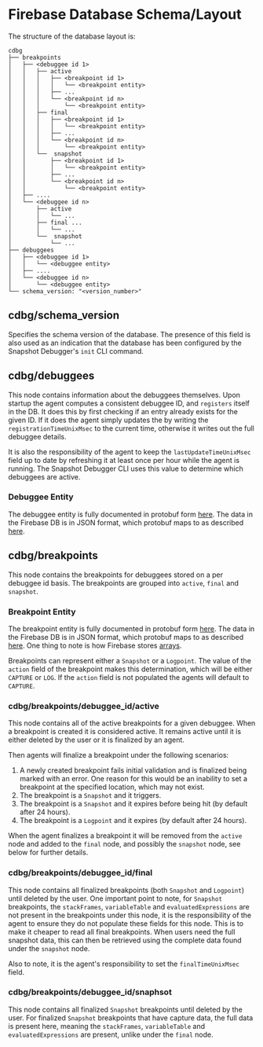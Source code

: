 # Firebase Database Schema/Layout

The structure of the database layout is:

```
cdbg
├── breakpoints
│   ├── <debuggee id 1>
│   │   ├── active
│   │   │   ├── <breakpoint id 1>
│   │   │   │   └── <breakpoint entity>
│   │   │   ├── ...
│   │   │   └── <breakpoint id n>
│   │   │       └── <breakpoint entity>
│   │   ├── final
│   │   │   ├── <breakpoint id 1>
│   │   │   │   └── <breakpoint entity>
│   │   │   ├── ...
│   │   │   └── <breakpoint id n>
│   │   │       └── <breakpoint entity>
│   │   └──  snapshot
│   │       ├── <breakpoint id 1>
│   │       │   └── <breakpoint entity>
│   │       ├── ...
│   │       └── <breakpoint id n>
│   │           └── <breakpoint entity>
│   ├── ....
│   └── <debuggee id n>
│       ├── active
│       │   └── ...
│       ├── final ...
│       │   └── ...
│       └──  snapshot
│           └── ...
├── debuggees
│   ├── <debuggee id 1>
│   │   └── <debuggee entity>
│   ├── ....
│   └── <debuggee id n>
│       └── <debuggee entity>
└── schema_version: "<version_number>"
```

## cdbg/schema_version

Specifies the schema version of the database. The presence of this field is also
used as an indication that the database has been configured by the Snapshot
Debugger's `init` CLI command.

## cdbg/debuggees

This node contains information about the debuggees themselves. Upon startup the
agent computes a consistent debuggee ID, and `registers` itself in the DB.  It
does this by first checking if an entry already exists for the given ID. If it
does the agent simply updates the by writing the `registrationTimeUnixMsec` to
the current time, otherwise it writes out the full debuggee details.

It is also the responsibility of the agent to keep the `lastUpdateTimeUnixMsec`
field up to date by refreshing it at least once per hour while the agent is
running. The Snapshot Debugger CLI uses this value to determine which debuggees
are active.

### Debuggee Entity

The debuggee entity is fully documented in protobuf form
[here][debuggee_entity]. The data in the Firebase DB is in JSON format, which
protobuf maps to as described [here][json_mapping].

## cdbg/breakpoints

This node contains the breakpoints for debuggees stored on a per debuggee id
basis. The breakpoints are grouped into `active`, `final` and `snapshot`.

### Breakpoint Entity

The breakpoint entity is fully documented in protobuf form
[here][breakpoint_entity]. The data in the Firebase DB is in JSON format, which
protobuf maps to as described [here][json_mapping]. One thing to note
is how Firebase stores [arrays][firebase_arrays].

Breakpoints can represent either a `Snapshot` or a `Logpoint`. The value of the
`action` field of the breakpoint makes this determination, which will be either
`CAPTURE` or `LOG`. If the `action` field is not populated the agents will
default to `CAPTURE`.

### cdbg/breakpoints/debuggee_id/active

This node contains all of the active breakpoints for a given debuggee. When a
breakpoint is created it is considered active. It remains active until it is
either deleted by the user or it is finalized by an agent.

Then agents will finalize a breakpoint under the following scenarios:

1. A newly created breakpoint fails initial validation and is finalized being
   marked with an error. One reason for this would be an inability to set a
   breakpoint at the specified location, which may not exist.
1. The breakpoint is a `Snapshot` and it triggers.
1. The breakpoint is a `Snapshot` and it expires before being hit (by default
   after 24 hours).
1. The breakpoint is a `Logpoint` and it expires (by default after 24 hours).

When the agent finalizes a breakpoint it will be removed from the `active` node
and added to the `final` node, and possibly the `snapshot` node, see below for
further details.

### cdbg/breakpoints/debuggee_id/final

This node contains all finalized breakpoints (both `Snapshot` and `Logpoint`)
until deleted by the user. One important point to note, for `Snapshot`
breakpoints, the `stackFrames`, `variableTable` and `evaluatedExpressions` are
not present in the breakpoints under this node, it is the responsibility of the
agent to ensure they do not populate these fields for this node. This is to make
it cheaper to read all final breakpoints. When users need the full snapshot
data, this can then be retrieved using the complete data found under the
`snapshot` node.

Also to note, it is the agent's responsibility to set the `finalTimeUnixMsec`
field.

### cdbg/breakpoints/debuggee_id/snaphsot

This node contains all finalized `Snapshot` breakpoints until deleted by the
user. For finalized `Snapshot` breakpoints that have capture data, the full data
is present here, meaning the `stackFrames`, `variableTable` and
`evaluatedExpressions` are present, unlike under the `final` node.

[breakpoint_entity]: https://github.com/GoogleCloudPlatform/cloud-debug-java/blob/01148711d4d3f9ee566d21b21b80079a7b7206b1/schema/data.proto#L306
[debuggee_entity]: https://github.com/GoogleCloudPlatform/cloud-debug-java/blob/01148711d4d3f9ee566d21b21b80079a7b7206b1/schema/data.proto#L439
[json_mapping]: https://protobuf.dev/programming-guides/proto3/#json
[firebase_arrays]: https://firebase.googleblog.com/2014/04/best-practices-arrays-in-firebase.html

